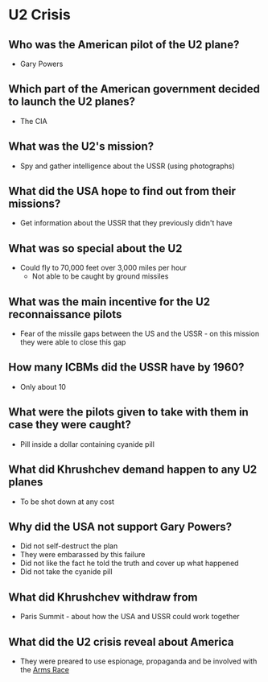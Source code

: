 # U2 Crisis

## Who was the American pilot of the U2 plane?

- Gary Powers

## Which part of the American government decided to launch the U2 planes?

- The CIA

## What was the U2's mission?

- Spy and gather intelligence about the USSR (using photographs)

## What did the USA hope to find out from their missions?

- Get information about the USSR that they previously didn't have

## What was so special about the U2

- Could fly to 70,000 feet over 3,000 miles per hour
	- Not able to be caught by ground missiles

## What was the main incentive for the U2 reconnaissance pilots

- Fear of the missile gaps between the US and the USSR - on this mission they were able to close this gap

## How many ICBMs did the USSR have by 1960?

- Only about 10

## What were the pilots given to take with them in case they were caught?

- Pill inside a dollar containing cyanide pill

## What did Khrushchev demand happen to any U2 planes

- To be shot down at any cost

## Why did the USA not support Gary Powers?

- Did not self-destruct the plan
- They were embarassed by this failure
- Did not like the fact he told the truth and cover up what happened
- Did not take the cyanide pill

## What did Khrushchev withdraw from

- Paris Summit - about how the USA and USSR could work together

## What did the U2 crisis reveal about America

- They were preared to use espionage, propaganda and be involved with the [Arms Race](./nato_warsaw_pact_arms_race_and_space_race.md)
